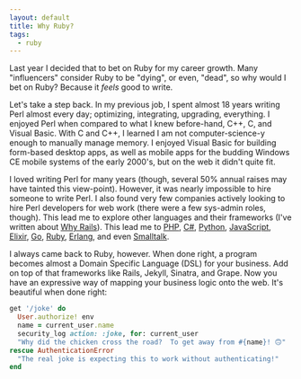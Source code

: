 ```yaml
---
layout: default
title: Why Ruby?
tags:
  - ruby
---
```


Last year I decided that to bet on Ruby for my career growth.  Many
"influencers" consider Ruby to be "dying", or even, "dead", so why would I bet
on Ruby?  Because it *feels* good to write.

Let's take a step back.  In my previous job, I spent almost 18 years writing
Perl almost every day; optimizing, integrating, upgrading, everything.  I
enjoyed Perl when compared to what I knew before-hand, C++, C, and Visual Basic.
With C and C++, I learned I am not computer-science-y enough to manually manage
memory.  I enjoyed Visual Basic for building form-based desktop apps, as well
as mobile apps for the budding Windows CE mobile systems of the early 2000's,
but on the web it didn't quite fit.

I loved writing Perl for many years (though, several 50% annual raises may have
tainted this view-point).  However, it was nearly impossible to hire someone
to write Perl.  I also found very few companies actively looking to hire Perl
developers for web work (there were a few sys-admin roles, though).  This lead
me to explore other languages and their frameworks (I've written about
[Why Rails](/2022/01/16/why-rails/)).  This lead me to
[PHP](https://www.php.net/),
[C#](https://docs.microsoft.com/en-us/dotnet/csharp/),
[Python](https://www.python.org/),
[JavaScript](https://en.wikipedia.org/wiki/JavaScript),
[Elixir](https://elixir-lang.org/),
[Go](https://go.dev/),
[Ruby](https://www.ruby-lang.org/),
[Erlang](https://www.erlang.org/), and even
[Smalltalk](https://en.wikipedia.org/wiki/Smalltalk).

I always came back to Ruby, however.  When done right, a program becomes almost a Domain Specific
Language (DSL) for your business.  Add on top of that frameworks like Rails, Jekyll, Sinatra, and
Grape.  Now you have an expressive way of mapping your business logic onto the web.  It's beautiful
when done right:

```ruby
get '/joke' do
  User.authorize! env
  name = current_user.name
  security_log action: :joke, for: current_user
  "Why did the chicken cross the road?  To get away from #{name}! 🙃"
rescue AuthenticationError
  "The real joke is expecting this to work without authenticating!"
end
```

